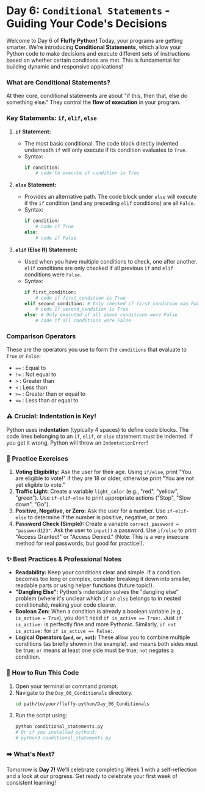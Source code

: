 # Day 6: `Conditional Statements` - Guiding Your Code's Decisions

Welcome to Day 6 of **Fluffy Python!** Today, your programs are getting smarter. We're introducing **Conditional Statements**, which allow your Python code to make decisions and execute different sets of instructions based on whether certain conditions are met. This is fundamental for building dynamic and responsive applications!

### What are Conditional Statements?

At their core, conditional statements are about "if this, then that, else do something else." They control the **flow of execution** in your program.

### Key Statements: `if`, `elif`, `else`

1.  **`if` Statement:**
    * The most basic conditional. The code block directly indented underneath `if` will only execute if its condition evaluates to `True`.
    * Syntax:
        ```python
        if condition:
            # code to execute if condition is True
        ```

2.  **`else` Statement:**
    * Provides an alternative path. The code block under `else` will execute if the `if` condition (and any preceding `elif` conditions) are all `False`.
    * Syntax:
        ```python
        if condition:
            # code if True
        else:
            # code if False
        ```

3.  **`elif` (Else If) Statement:**
    * Used when you have multiple conditions to check, one after another. `elif` conditions are only checked if all previous `if` and `elif` conditions were `False`.
    * Syntax:
        ```python
        if first_condition:
            # code if first_condition is True
        elif second_condition: # Only checked if first_condition was False
            # code if second_condition is True
        else: # Only executed if all above conditions were False
            # code if all conditions were False
        ```

### Comparison Operators

These are the operators you use to form the `conditions` that evaluate to `True` or `False`:

* `==` : Equal to
* `!=` : Not equal to
* `>`  : Greater than
* `<`  : Less than
* `>=` : Greater than or equal to
* `<=` : Less than or equal to

### ⚠️ Crucial: Indentation is Key!

Python uses **indentation** (typically 4 spaces) to define code blocks. The code lines belonging to an `if`, `elif`, or `else` statement *must* be indented. If you get it wrong, Python will throw an `IndentationError`!

### 📝 Practice Exercises

1.  **Voting Eligibility:** Ask the user for their age. Using `if/else`, print "You are eligible to vote\!" if they are 18 or older, otherwise print "You are not yet eligible to vote."
2.  **Traffic Light:** Create a variable `light_color` (e.g., "red", "yellow", "green"). Use `if-elif-else` to print appropriate actions ("Stop", "Slow down", "Go").
3.  **Positive, Negative, or Zero:** Ask the user for a number. Use `if-elif-else` to determine if the number is positive, negative, or zero.
4.  **Password Check (Simple):** Create a variable `correct_password = "password123"`. Ask the user to `input()` a password. Use `if/else` to print "Access Granted\!" or "Access Denied." (Note: This is a very insecure method for real passwords, but good for practice\!).

### ✨ Best Practices & Professional Notes

  * **Readability:** Keep your conditions clear and simple. If a condition becomes too long or complex, consider breaking it down into smaller, readable parts or using helper functions (future topic\!).
  * **"Dangling Else"**: Python's indentation solves the "dangling else" problem (where it's unclear which `if` an `else` belongs to in nested conditionals), making your code clearer.
  * **Boolean Zen:** When a condition is already a boolean variable (e.g., `is_active = True`), you don't need `if is_active == True:`. Just `if is_active:` is perfectly fine and more Pythonic. Similarly, `if not is_active:` for `if is_active == False:`.
  * **Logical Operators (`and`, `or`, `not`):** These allow you to combine multiple conditions (as briefly shown in the example). `and` means both sides must be true; `or` means at least one side must be true; `not` negates a condition.

### 🏃 How to Run This Code

1.  Open your terminal or command prompt.
2.  Navigate to the `Day_06_Conditionals` directory.
    ```bash
    cd path/to/your/fluffy-python/Day_06_Conditionals
    ```
3.  Run the script using:
    ```bash
    python conditional_statements.py
    # Or if you installed python3:
    # python3 conditional_statements.py
    ```

### ➡️ What's Next?

Tomorrow is **Day 7!** We'll celebrate completing Week 1 with a self-reflection and a look at our progress. Get ready to celebrate your first week of consistent learning!
